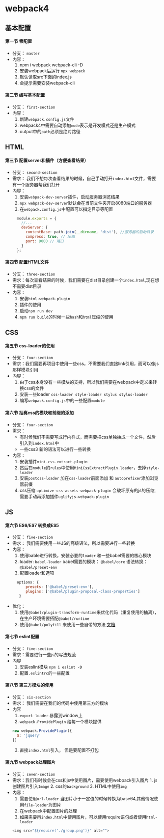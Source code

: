 # webpack4
## 基本配置
#### 第一节 零配置
* 分支： `master`
* 内容：
    1. npm i webpack webpack-cli -D
    1. 安装webpack后运行 `npx webpack`
    2. 默认读取src下面的index.js
    3. 会提示需要安装webpack-cli

#### 第二节 编写基本配置
* 分支： `first-section`
* 内容： 
    1. 新建`webpack.config.js`文件
    2. webpack4中需要自动添加`mode`表示是开发模式还是生产模式
    3. output中的`path`必须是绝对路径
## HTML    
#### 第三节 配置server和插件（方便查看结果）
* 分支： `second-section`
* 需求： 我们不想每次查看结果的时候，自己手动打开`index.html`文件，需要有一个服务器帮我们打开
* 内容： 
    1. 安装`webpack-dev-server`插件，启动服务器浏览结果
    2. `npx webpack-dev-server`默认会在当前文件夹开启8080端口的服务器
    3. 在`webpack.config.js`中配置可以指定目录等配置
    ```javascript
      module.exports = {
        //...
        devServer: {
          contentBase: path.join(__dirname, 'dist'), //服务器的启动目录
          compress: true, // 压缩
          port: 9000 // 端口
        }
      };
    ```

#### 第四节 配置HTML文件
* 分支： `three-section`
* 需求：每次查看结果的时候，我们需要在dist目录创建一个`index.html`,现在想不需要dist目录
* 内容：
    1. 安装`html-webpack-plugin`
    2. 插件的使用
    3. 启动`npm run dev`
    4. `npm run build`的时候一些`hash`和`html`压缩的使用

## CSS
#### 第五节  css-loader的使用
* 分支： `four-section`
* 需求：我们需要再项目中使用一些css，不需要我们直接link引用，而可以像js那样模块引用
* 内容： 
    1. 由于css本身没有一些模块的支持，所以我们需要在webpack中定义来转换css的文件
    2. 安装一些loader `css-loader style-loader stylus stylus-loader`
    3. 编写`webpack.config.js`中的一些配置`module`
    
#### 第六节 抽离css的模块和前缀的添加
* 分支： `four-section`
* 需求：
    * 有时候我们不需要写成行内样式，而需要把css单独抽成一个文件，然后引入到`index.html`中
    * 一些css3 新的语法可以进行一些转换
* 内容： 
    1. 安装插件`mini-css-extract-plugin`
    2. 然后在`module`的`rules`中使用`MiniCssExtractPlugin.loader`，去掉`style-loader`
    3. 安装`postcss-loader` 加在`css-loader`前面添加 和 `autoprefixer`添加浏览器前缀
    4. css压缩  `optimize-css-assets-webpack-plugin` 会破坏原有的js的压缩,需要手动再添加插件`uglifyjs-webpack-plugin`
    
## JS
#### 第六节 ES6/ES7 转换成ES5
* 分支： `five-section`
* 需求： 我们需要使用一些JS的高级语法，所以需要进行一些转换
* 内容：
    1. 使用bable进行转换，安装必要的`loader` 和一些babel需要的核心模块
    2. loader: `babel-loader` babel需要的模块：  `@babel/core` 语法转换：`@babel/preset-env`  
    3. 配置loader和选项  
    ```javascript
      options: {
          presets: ['@babel/preset-env'],
          plugins: ['@babel/plugin-proposal-class-properties']
       }
    ```
* 优化： 
    1. 使用`@babel/plugin-transform-runtime`来优化代码（重复使用的抽离），在生产环境需要搭配`@babel/runtime`
    2. 使用`@babel/polyfill` 来使用一些自带的方法 [文档](https://babeljs.io/docs/en/babel-polyfill)
    
#### 第七节 eslint配置
* 分支： `five-section`
* 需求：需要进行一些js的写法规范
* 内容
    1. 安装eslint模块 `npm i eslint -D`
    2. 配置`.eslintrc`的一些配置
    
#### 第八节 第三方模块的使用
* 分支： `six-section`
* 需求： 我们需要在我们的代码中使用第三方的模块
* 内容 
    1. `export-loader` 暴露到window上
    2. `webpack.ProvidePlugin` 给每一个模块提供
    ```javascript
    new webpack.ProvidePlugin({
      $: 'jquery'
    })
    ```
    3. 直接`index.html`引入， 但是要配置不打包    

#### 第九节  webpack处理图片
* 分支： `seven-section`
* 需求：我们有时候会在css和js中使用图片，需要使用webpack引入图片 1. js创建图片引入`Image` 2. css的`background` 3. HTML中使用`img`
* 内容：
    1. 需要使用`url-loader` 当图片小于一定值的时候转换为base64,其他情况使用`file-loader`为图片
    2. 在webpack中配置图片的处理
    3. 如果需要再`index.html`中使用图片，可以使用require语句或者使用`html-loader`
    ```javascript
    <img src="${require('./group.png')}" alt="">
    ```

